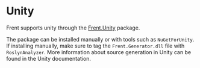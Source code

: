 # Unity

Frent supports unity through the [Frent.Unity](https://www.nuget.org/packages/Frent.Unity) package.

The package can be installed manually or with tools such as `NuGetForUnity`. If installing manually, make sure to tag the `Frent.Generator.dll` file with `RoslynAnalyzer`. More information about source generation in Unity can be found in the Unity documentation.